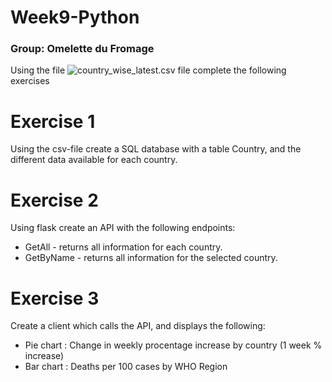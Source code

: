 # Week9-Python
### Group: Omelette du Fromage
Using the file ![country_wise_latest.csv]("https://github.com/Paepke-cph/Week9-Python/blob/main/country_wise_latest.csv") file complete the following exercises

# Exercise 1
Using the csv-file create a SQL database with a table Country, and the different data available for each country.

# Exercise 2
Using flask create an API with the following endpoints:
- GetAll - returns all information for each country.
- GetByName - returns all information for the selected country.

# Exercise 3
Create a client which calls the API, and displays the following:
- Pie chart : Change in weekly procentage increase by country (1 week % increase)
- Bar chart : Deaths per 100 cases by WHO Region
